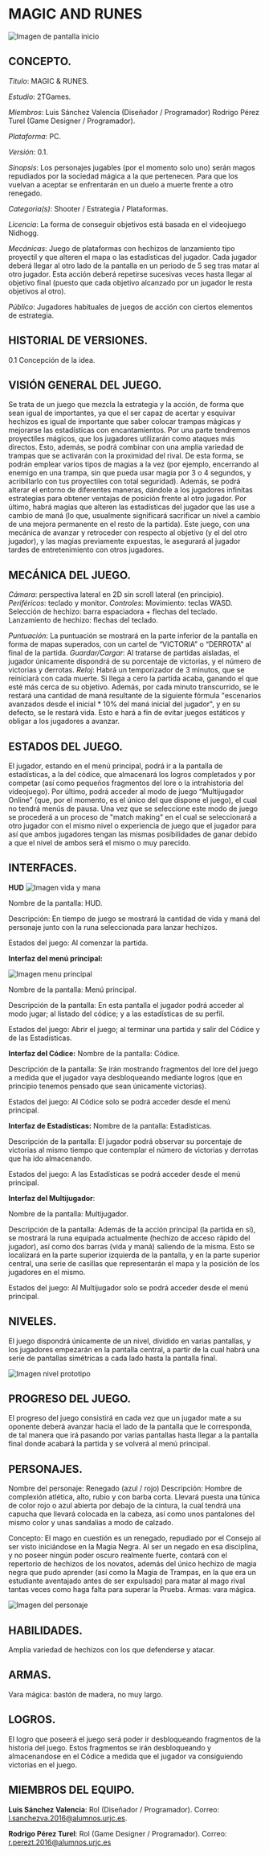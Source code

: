 ﻿# MAGIC AND RUNES

![Imagen de pantalla inicio](https://github.com/2TGames/PracticaJR/blob/master/Assets/pantalla%20inicio.jpg)

## CONCEPTO.

*Título*: MAGIC & RUNES.

*Estudio*: 2TGames.

*Miembros*: Luis Sánchez Valencia (Diseñador / Programador) 
 	  Rodrigo Pérez Turel (Game Designer / Programador).

*Plataforma*: PC.

*Versión*: 0.1.

*Sinopsis*: Los personajes jugables (por el momento solo uno) serán magos repudiados por la sociedad mágica a la que pertenecen. Para que los vuelvan a aceptar se enfrentarán en un duelo a muerte frente a otro renegado.

*Categoria(s)*: Shooter / Estrategia / Plataformas.

*Licencia*: La forma de conseguir objetivos está basada en el videojuego Nidhogg.

*Mecánicas*: Juego de plataformas con hechizos de lanzamiento tipo proyectil y que alteren el mapa o las estadísticas del jugador. Cada jugador deberá llegar al otro lado de la pantalla en un periodo de 5 seg tras matar al otro jugador. Esta acción deberá repetirse sucesivas veces hasta llegar al objetivo final  (puesto que cada objetivo alcanzado por un jugador le resta objetivos al otro).

*Público*: Jugadores habituales de juegos de acción con ciertos elementos de estrategia.

## HISTORIAL DE VERSIONES.
0.1 Concepción de la idea.

## VISIÓN GENERAL DEL JUEGO.

Se trata de un juego que mezcla la estrategia y la acción, de forma que sean igual de importantes, ya que el ser capaz de acertar y esquivar hechizos es igual de importante que saber colocar trampas mágicas y mejorarse las estadísticas con encantamientos.
Por una parte tendremos proyectiles mágicos, que los jugadores utilizarán como ataques más directos. Esto, además, se podrá combinar con una amplia variedad de trampas que se activarán con la proximidad del rival. De esta forma, se podrán emplear varios tipos de magias a la vez (por ejemplo, encerrando al enemigo en una trampa, sin que pueda usar magia por 3 o 4 segundos, y acribillarlo con tus proyectiles con total seguridad). Además, se podrá alterar el entorno de diferentes maneras, dándole a los jugadores infinitas estrategias para obtener ventajas de posición frente al otro jugador. Por último, habrá magias que alteren las estadísticas del jugador que las use a cambio de maná (lo que, usualmente significará sacrificar un nivel a cambio de una mejora permanente en el resto de la partida).
Este juego, con una mecánica de avanzar y retroceder con respecto al objetivo (y el del otro jugador), y las magias previamente expuestas, le asegurará al jugador tardes de entretenimiento con otros jugadores.

## MECÁNICA DEL JUEGO.

*Cámara*: perspectiva lateral en 2D sin scroll lateral (en principio).
*Periféricos*: teclado y monitor.
*Controles*: 
	Movimiento: teclas WASD.
	Selección de hechizo: barra espaciadora + flechas del teclado.
	Lanzamiento de hechizo: flechas del teclado.
	
*Puntuación*: La puntuación se mostrará en la parte inferior de la pantalla en forma de mapas superados, con un cartel de “VICTORIA” o “DERROTA” al final de la partida.
*Guardar/Cargar*: Al tratarse de partidas aisladas, el jugador únicamente dispondrá de su porcentaje de victorias, y el número de victorias y derrotas.
*Reloj*: Habrá un temporizador de 3 minutos, que se reiniciará con cada muerte. Si llega a cero la partida acaba, ganando el que esté más cerca de su objetivo. Además, por cada minuto transcurrido, se le restará una cantidad de maná resultante de la siguiente fórmula "escenarios avanzados desde el inicial * 10% del maná inicial del jugador", y en su defecto, se le restará vida. Esto e hará a fin de evitar juegos estáticos y obligar a los jugadores a avanzar.

## ESTADOS DEL JUEGO.

El jugador, estando en el menú principal, podrá ir a la pantalla de estadísticas, a la del códice, que almacenará los logros completados y por competar (así como pequeños fragmentos del lore o la intrahistoria del videojuego). Por último, podrá acceder al modo de juego “Multijugador Online” (que, por el momento, es el único del que dispone el juego), el cual no tendrá menús de pausa. Una vez que se seleccione este modo de juego se procederá a un proceso de "match making" en el cual se seleccionará a otro jugador con el mismo nivel o experiencia de juego que el jugador para así que ambos jugadores tengan las mismas posibilidades de ganar debido a que el nivel de ambos será el mismo o muy parecido.

## INTERFACES.
**HUD**
![Imagen vida y mana](https://github.com/2TGames/PracticaJR/blob/master/Assets/HUD%20(vida%2C%20mana%20y%20magia).jpg)

Nombre de la pantalla: HUD.

Descripción: En tiempo de juego se mostrará la cantidad de vida y maná del personaje junto con la runa seleccionada para lanzar hechizos.

Estados del juego: Al comenzar la partida.

**Interfaz del menú principal:**

![Imagen menu principal](https://github.com/2TGames/PracticaJR/blob/master/Assets/menu%20inicio.jpg)

Nombre de la pantalla: Menú principal.

Descripción de la pantalla: En esta pantalla el jugador podrá acceder al modo jugar; al listado del códice; y a las estadísticas de su perfil.

Estados del juego: Abrir el juego; al terminar una partida y salir del Códice y de las Estadísticas.

**Interfaz del Códice:**
Nombre de la pantalla: Códice.

Descripción de la pantalla: Se irán mostrando fragmentos del lore del juego a medida que el jugador vaya desbloqueando mediante logros (que en principio tenemos pensado que sean únicamente victorias).

Estados del juego: Al Códice solo se podrá acceder desde el menú principal.

**Interfaz de Estadísticas:**
Nombre de la pantalla: Estadísticas.

Descripción de la pantalla: El jugador podrá observar su porcentaje de victorias al mismo tiempo que contemplar el número de victorias y derrotas que ha ido almacenando.

Estados del juego: A las Estadísticas se podrá acceder desde el menú principal.

**Interfaz del Multijugador**:

Nombre de la pantalla: Multijugador.

Descripción de la pantalla: Además de la acción principal (la partida en sí), se mostrará la runa equipada actualmente (hechizo de acceso rápido del jugador), así como dos barras (vida y maná) saliendo de la misma. Esto se localizará en la parte superior izquierda de la pantalla, y en la parte superior central, una serie de casillas que representarán el mapa y la posición de los jugadores en el mismo.

Estados del juego: Al Multijugador solo se podrá acceder desde el menú principal.


## NIVELES.

El juego dispondrá únicamente de un nivel, dividido en varias pantallas, y los jugadores empezarán en la pantalla central, a partir de la cual habrá una serie de pantallas simétricas a cada lado hasta la pantalla final.

![Imagen nivel prototipo](https://github.com/2TGames/PracticaJR/blob/master/Assets/Prototipo%20escenario.jpeg)

## PROGRESO DEL JUEGO.

El progreso del juego consistirá en cada vez que un jugador mate a su oponente deberá avanzar hacia el lado de la pantalla que le corresponda, de tal manera que irá pasando por varias pantallas hasta llegar a la pantalla final donde acabará la partida y se volverá al menú principal.


## PERSONAJES.

Nombre del personaje: Renegado (azul / rojo)
Descripción: Hombre de complexión atlética, alto, rubio y con barba corta. Llevará puesta una túnica de color rojo o azul abierta por debajo de la cintura, la cual tendrá una capucha que llevará colocada en la cabeza, así como unos pantalones del mismo color y unas sandalias a modo de calzado.

Concepto: El mago en cuestión es un renegado, repudiado por el Consejo al ser visto iniciándose en la Magia Negra. Al ser un negado en esa disciplina, y no poseer ningún poder oscuro realmente fuerte, contará con el repertorio de hechizos de los novatos, además del único hechizo de magia negra que pudo aprender (así como la Magia de Trampas, en la que era un estudiante aventajado antes de ser expulsado) para matar al mago rival tantas veces como haga falta para superar la Prueba.
Armas: vara mágica.

![Imagen del personaje](https://github.com/2TGames/PracticaJR/blob/master/Assets/personaje.png)

## HABILIDADES.

Amplia variedad de hechizos con los que defenderse y atacar.

## ARMAS.

Vara mágica: bastón de madera, no muy largo.

## LOGROS.

El logro que poseerá el juego será poder ir desbloqueando fragmentos de la historia del juego. Estos fragmentos se irán desbloqueando y almacenandose en el Códice a medida que el jugador va consiguiendo victorias en el juego.

## MIEMBROS DEL EQUIPO.

**Luis Sánchez Valencia**: Rol (Diseñador / Programador). 
Correo: l.sanchezva.2016@alumnos.urjc.es.

**Rodrigo Pérez Turel**: Rol (Game Designer / Programador). 
Correo: r.perezt.2016@alumnos.urjc.es


